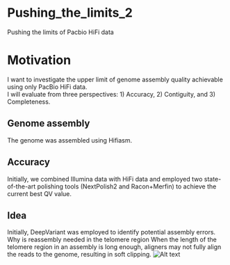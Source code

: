# Pushing_the_limits_2
Pushing the limits of Pacbio HiFi data

# Motivation   
I want to investigate the upper limit of genome assembly quality achievable using only PacBio HiFi data.   
I will evaluate from three perspectives: 1) Accuracy, 2) Contiguity, and 3) Completeness.   

## Genome assembly   
The genome was assembled using Hifiasm.   

## Accuracy   
Initially, we combined Illumina data with HiFi data and employed two state-of-the-art polishing tools (NextPolish2 and Racon+Merfin) to achieve the current best QV value.

## Idea
Initially, DeepVariant was employed to identify potential assembly errors.
Why is reassembly needed in the telomere region
When the length of the telomere region in an assembly is long enough, aligners may not fully align the reads to the genome, resulting in soft clipping.
![Alt text]()
